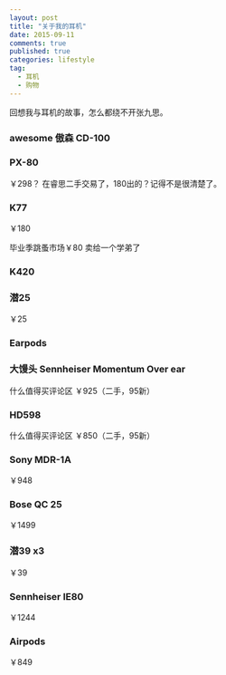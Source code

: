 ```yaml
---
layout: post
title: "关于我的耳机"
date: 2015-09-11
comments: true
published: true
categories: lifestyle
tag: 
  - 耳机
  - 购物
---
```


回想我与耳机的故事，怎么都绕不开张九思。

### awesome 傲森 CD-100

### PX-80

￥298？
在睿思二手交易了，180出的？记得不是很清楚了。

### K77

￥180

毕业季跳蚤市场￥80 卖给一个学弟了

### K420

### 潜25

￥25

### Earpods

### 大馒头 Sennheiser Momentum Over ear

什么值得买评论区
￥925（二手，95新）

### HD598

什么值得买评论区
￥850（二手，95新）

### Sony MDR-1A

￥948

### Bose QC 25

￥1499

### 潜39 x3

￥39

### Sennheiser IE80

￥1244

### Airpods

￥849